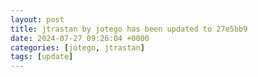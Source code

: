 ```yaml
---
layout: post
title: jtrastan by jotego has been updated to 27e5bb9
date: 2024-07-27 09:26:04 +0000
categories: [jotego, jtrastan]
tags: [update]
---
```


